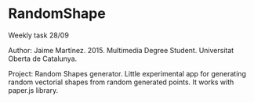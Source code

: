 # RandomShape
Weekly task 28/09

Author: Jaime Martínez. 2015.
    Multimedia Degree Student. Universitat Oberta de Catalunya.

Project: Random Shapes generator.
    Little experimental app for generating random vectorial shapes from random generated points.
    It works with paper.js library.